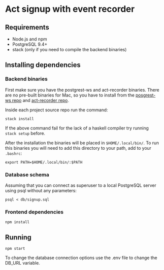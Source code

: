 # Act signup with event recorder

## Requirements

 * Node.js and npm
 * PostgreSQL 9.4+
 * stack (only if you need to compile the backend binaries)

## Installing dependencies

### Backend binaries

First make sure you have the postgrest-ws and act-recorder binaries.
There are no pre-built binaries for Mac, so you have to install from the 
[posgrest-ws repo](https://github.com/diogob/postgrest-ws) and
[act-recorder repo](https://github.com/diogob/act-recorder).

Inside each project source repo run the command:
```
stack install
```

If the above command fail for the lack of a haskell compiler try running `stack setup` before.

After the installation the binaries will be placed in `$HOME/.local/bin/`.
To run this binaries you will need to add this directory to your path,
add to your `.bashrc`:

```
export PATH=$HOME/.local/bin/:$PATH
```

### Database schema

Assuming that you can connect as superuser to a local PostgreSQL server using psql 
without any parameters:
```
psql < db/signup.sql
```

### Frontend dependencies

```
npm install
```

## Running

```
npm start
```

To change the database connection options use the .env file to change the DB_URL variable.
